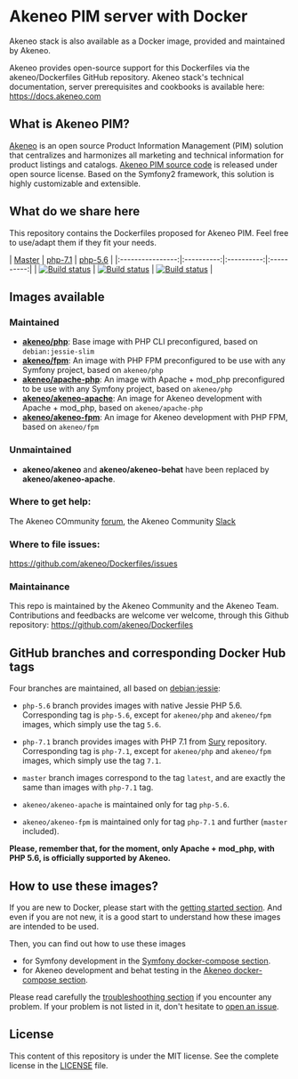 # Akeneo PIM server with Docker

Akeneo stack is also available as a Docker image, provided and maintained by Akeneo.

Akeneo provides open-source support for this Dockerfiles via the akeneo/Dockerfiles GitHub repository. Akeneo stack's technical documentation, server prerequisites and cookbooks is available here: https://docs.akeneo.com

## What is Akeneo PIM?

[Akeneo](https://www.akeneo.com) is an open source Product Information Management (PIM) solution that centralizes and harmonizes all marketing and technical information for product listings and catalogs. [Akeneo PIM source code](https://github.com/akeneo/pim-community-standard) is released under open source license. Based on the Symfony2 framework, this solution is highly customizable and extensible.

## What do we share here

This repository contains the Dockerfiles proposed for Akeneo PIM. Feel free to use/adapt them if they fit your needs.

| [Master][Master] | [php-7.1][php-7.1] | [php-5.6][php-5.6] |
|:----------------:|:----------:|:----------:|:----------:|
| [![Build status][Master image]][Master] | [![Build status][php-7.1 image]][php-7.1] | [![Build status][php-5.6 image]][php-5.6] |

  [Master image]: https://travis-ci.org/akeneo/Dockerfiles.svg?branch=master
  [Master]: https://travis-ci.org/akeneo/Dockerfiles/tree/master
  [php-7.1 image]: https://travis-ci.org/akeneo/Dockerfiles.svg?branch=php-7.1
  [php-7.1]: https://travis-ci.org/akeneo/Dockerfiles/tree/php-7.1
  [php-5.6 image]: https://travis-ci.org/akeneo/Dockerfiles.svg?branch=php-5.6
  [php-5.6]: https://travis-ci.org/akeneo/Dockerfiles/tree/php-5.6

## Images available

### Maintained

- [**akeneo/php**](php/README.md): Base image with PHP CLI preconfigured, based on `debian:jessie-slim`
- [**akeneo/fpm**](fpm/README.md): An image with PHP FPM preconfigured to be use with any Symfony project, based on `akeneo/php`
- [**akeneo/apache-php**](apache-php/README.md): An image with Apache + mod_php preconfigured to be use with any Symfony project, based on `akeneo/php`
- [**akeneo/akeneo-apache**](https://github.com/akeneo/Dockerfiles/tree/php-5.6/akeneo-apache/README.md): An image for Akeneo development with Apache + mod_php, based on `akeneo/apache-php`
- [**akeneo/akeneo-fpm**](akeneo-fpm/README.md): An image for Akeneo development with PHP FPM, based on `akeneo/fpm`

### Unmaintained

- **akeneo/akeneo** and **akeneo/akeneo-behat** have been replaced by **akeneo/akeneo-apache**.

### Where to get help:

The Akeneo COmmunity [forum](https://www.akeneo.com/forums/), the Akeneo Community [Slack](https://akeneopim-ug.herokuapp.com)

### Where to file issues:

https://github.com/akeneo/Dockerfiles/issues

### Maintainance

This repo is maintained by the Akeneo Community and the Akeneo Team. Contributions and feedbacks are welcome ver welcome, through this Github repository: https://github.com/akeneo/Dockerfiles

## GitHub branches and corresponding Docker Hub tags

Four branches are maintained, all based on [debian:jessie](https://hub.docker.com/_/debian/):

- `php-5.6` branch provides images with native Jessie PHP 5.6. Corresponding tag is `php-5.6`, except for `akeneo/php` and `akeneo/fpm` images, which simply use the tag `5.6`.
- `php-7.1` branch provides images with PHP 7.1 from [Sury](https://deb.sury.org/) repository. Corresponding tag is `php-7.1`, except for `akeneo/php` and `akeneo/fpm` images, which simply use the tag `7.1`.
- `master` branch images correspond to the tag `latest`, and are exactly the same than images with `php-7.1` tag.

- `akeneo/akeneo-apache` is maintained only for tag `php-5.6`.
- `akeneo/akeneo-fpm` is maintained only for tag `php-7.1` and further (`master` included).

**Please, remember that, for the moment, only Apache + mod_php, with PHP 5.6, is officially supported by Akeneo.**

## How to use these images?

If you are new to Docker, please start with the [getting started section](https://github.com/akeneo/Dockerfiles/blob/master/Docs/getting-started.md).
And even if you are not new, it is a good start to understand how these images are intended to be used.

Then, you can find out how to use these images
- for Symfony development in the [Symfony docker-compose section](https://github.com/akeneo/Dockerfiles/blob/master/Docs/symfony/compose.md).
- for Akeneo development and behat testing in the [Akeneo docker-compose section](https://github.com/akeneo/Dockerfiles/blob/master/Docs/akeneo/compose.md).

Please read carefully the [troubleshoothing section](https://github.com/akeneo/Dockerfiles/blob/master/Docs/troubleshooting.md) if you encounter any problem.
If your problem is not listed in it, don't hesitate to [open an issue](https://github.com/akeneo/Dockerfiles/issues).

## License

This content of this repository is under the MIT license. See the complete license in the [LICENSE](https://github.com/akeneo/Dockerfiles/blob/master/LICENSE) file.
